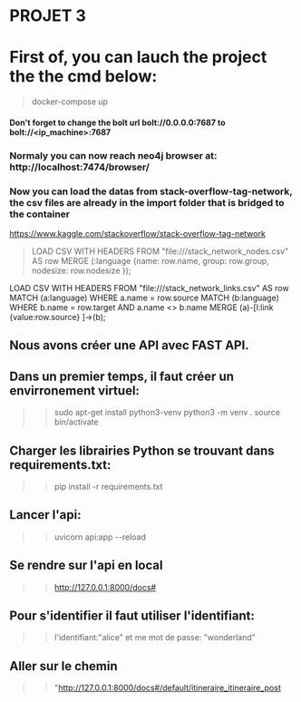 # PROJET 3

# First of, you can lauch the project the the cmd below: 
>docker-compose up

#### Don't forget to change the bolt url bolt://0.0.0.0:7687 to  bolt://<ip_machine>:7687

### Normaly you can now reach neo4j browser at: http://localhost:7474/browser/
### Now you can load the datas from  stack-overflow-tag-network, the csv files are already in the import folder that is bridged to the container
https://www.kaggle.com/stackoverflow/stack-overflow-tag-network

>LOAD CSV WITH HEADERS FROM "file:///stack_network_nodes.csv" AS row 
>MERGE (:language {name: row.name, 
>                    group: row.group, 
>                    nodesize: row.nodesize });

LOAD CSV WITH HEADERS FROM "file:///stack_network_links.csv" AS row 
MATCH (a:language) WHERE a.name = row.source 
MATCH (b:language) WHERE b.name = row.target AND a.name <> b.name
MERGE (a)-[l:link {value:row.source} ]->(b);


## Nous avons créer une API avec  FAST API. 
## Dans un premier temps, il faut créer un envirronement virtuel: 
>>sudo apt-get install python3-venv
>>python3 -m venv .
>>source bin/activate
## Charger les librairies Python se trouvant dans requirements.txt:
>> pip install -r requirements.txt
## 

## Lancer l'api:
>> uvicorn api:app --reload
## Se rendre sur l'api en local
>>http://127.0.0.1:8000/docs#
## Pour s'identifier il faut utiliser l'identifiant: 
>>l'identifiant:"alice" et me mot de passe: "wonderland"
## Aller sur le chemin 
>>"http://127.0.0.1:8000/docs#/default/itineraire_itineraire_post



